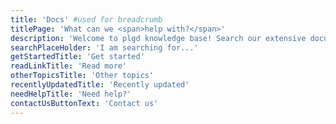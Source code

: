 ```yaml
---
title: 'Docs' #used for breadcrumb
titlePage: 'What can we <span>help with?</span>'
description: 'Welcome to plgd knowledge base! Search our extensive documentation and self-help resources.'
searchPlaceHolder: 'I am searching for...'
getStartedTitle: 'Get started'
readLinkTitle: 'Read more'
otherTopicsTitle: 'Other topics'
recentlyUpdatedTitle: 'Recently updated'
needHelpTitle: 'Need help?'
contactUsButtonText: 'Contact us'
---
```

